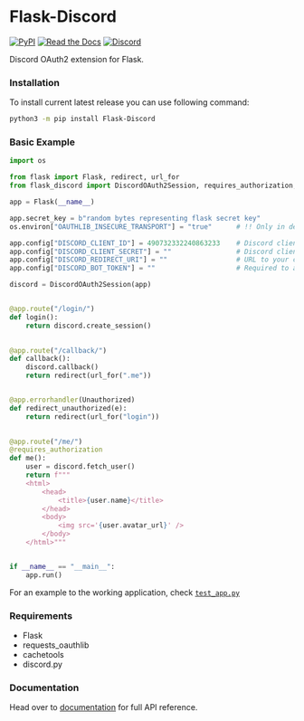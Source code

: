 # Flask-Discord
[![PyPI](https://img.shields.io/pypi/v/Flask-Discord?style=for-the-badge)](https://pypi.org/project/Flask-Discord/) [![Read the Docs](https://img.shields.io/readthedocs/flask-discord?style=for-the-badge)](https://flask-discord.readthedocs.io/en/latest/) [![Discord](https://img.shields.io/discord/690878977920729177?label=Discord%20Community&logo=Discord&style=for-the-badge)](https://discord.gg/7CrQEyP)

Discord OAuth2 extension for Flask.


### Installation
To install current latest release you can use following command:
```sh
python3 -m pip install Flask-Discord
```


### Basic Example
```python
import os

from flask import Flask, redirect, url_for
from flask_discord import DiscordOAuth2Session, requires_authorization, Unauthorized

app = Flask(__name__)

app.secret_key = b"random bytes representing flask secret key"
os.environ["OAUTHLIB_INSECURE_TRANSPORT"] = "true"      # !! Only in development environment.

app.config["DISCORD_CLIENT_ID"] = 490732332240863233    # Discord client ID.
app.config["DISCORD_CLIENT_SECRET"] = ""                # Discord client secret.
app.config["DISCORD_REDIRECT_URI"] = ""                 # URL to your callback endpoint.
app.config["DISCORD_BOT_TOKEN"] = ""                    # Required to access BOT resources.

discord = DiscordOAuth2Session(app)


@app.route("/login/")
def login():
    return discord.create_session()
	

@app.route("/callback/")
def callback():
    discord.callback()
    return redirect(url_for(".me"))


@app.errorhandler(Unauthorized)
def redirect_unauthorized(e):
    return redirect(url_for("login"))

	
@app.route("/me/")
@requires_authorization
def me():
    user = discord.fetch_user()
    return f"""
    <html>
        <head>
            <title>{user.name}</title>
        </head>
        <body>
            <img src='{user.avatar_url}' />
        </body>
    </html>"""


if __name__ == "__main__":
    app.run()
```

For an example to the working application, check [`test_app.py`](tests/test_app.py)


### Requirements
* Flask
* requests_oauthlib
* cachetools
* discord.py


### Documentation
Head over to [documentation] for full API reference. 


[documentation]: https://flask-discord.readthedocs.io/en/latest/
